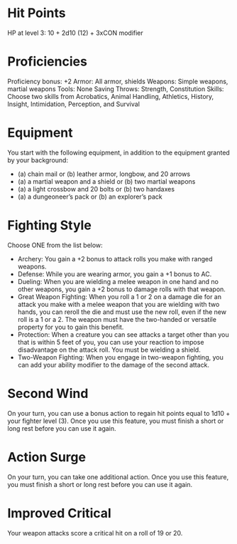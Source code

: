 # Hit Points
HP at level 3: 10 + 2d10 (12) + 3xCON modifier

# Proficiencies
Proficiency bonus: +2
Armor: All armor, shields
Weapons: Simple weapons, martial weapons
Tools: None
Saving Throws: Strength, Constitution
Skills: Choose two skills from Acrobatics, Animal Handling, Athletics, History, Insight, Intimidation, Perception, and Survival

# Equipment
You start with the following equipment, in addition to the equipment granted by your background:
- (a) chain mail or (b) leather armor, longbow, and 20 arrows
- (a) a martial weapon and a shield or (b) two martial weapons
-  (a) a light crossbow and 20 bolts or (b) two handaxes
-  (a) a dungeoneer’s pack or (b) an explorer’s pack

# Fighting Style
Choose ONE from the list below:
- Archery: You gain a +2 bonus to attack rolls you make with ranged weapons.
- Defense: While you are wearing armor, you gain a +1 bonus to AC.
- Dueling: When you are wielding a melee weapon in one hand and no other weapons, you gain a +2 bonus to damage rolls with that weapon.
- Great Weapon Fighting: When you roll a 1 or 2 on a damage die for an attack you make with a melee weapon that you are wielding with two hands, you can reroll the die and must use the new roll, even if the new roll is a 1 or a 2. The weapon must have the two-handed or versatile property for you to gain this benefit.
- Protection: When a creature you can see attacks a target other than you that is within 5 feet of you, you can use your reaction to impose disadvantage on the attack roll. You must be wielding a shield.
- Two-Weapon Fighting: When you engage in two-weapon fighting, you can add your ability modifier to the damage of the second attack.

# Second Wind
On your turn, you can use a bonus action to regain hit points equal to 1d10 + your fighter level (3). Once you use this feature, you must finish a short or long rest before you can use it again.

# Action Surge
On your turn, you can take one additional action.
Once you use this feature, you must finish a short or long rest before you can use it again.

# Improved Critical
Your weapon attacks score a critical hit on a roll of 19 or 20.
